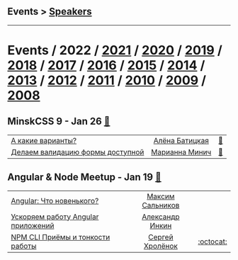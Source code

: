 ## Events > [Speakers](speakers.md)
---

# Events / 2022 / [2021](/2021.md) / [2020](/2020.md) / [2019](/2019.md) / [2018](/2018.md) / [2017](/2017.md) / [2016](/2016.md) / [2015](/2015.md) / [2014](/2014.md) / [2013](/2013.md) / [2012](/2012.md) / [2011](/2011.md) / [2010](/2010.md) / [2009](/2009.md) / [2008](/2008.md) 

## MinskCSS 9 - Jan 26 [:movie_camera:](https:&#x2F;&#x2F;www.youtube.com&#x2F;playlist?list&#x3D;PL3uk4LxG9ZzmOQJcs6ZI93a6E5ZfaVLCa)
| | | |
| --- | :---: | --- |
| [А какие варианты?](https://youtu.be/OzhvYBcT9w8)  |  [Алёна Батицкая](speakers/Алёна%20Батицкая.md)  | [:notebook:](https://solarrust.github.io/MinskCSS-VF/)   |
| [Делаем валидацию формы доступной](https://youtu.be/zHyN4XNSgas)  |  [Марианна Минич](speakers/Марианна%20Минич.md)  | [:notebook:](https://mariannaspb.github.io/accessibility-validation/)   |
## Angular &amp; Node Meetup - Jan 19 [:movie_camera:](https:&#x2F;&#x2F;www.youtube.com&#x2F;watch?v&#x3D;IOT9jOWvVE4)
| | | |
| --- | :---: | --- |
| [Angular: Что новенького?](https://youtu.be/IOT9jOWvVE4?t=94)  |  [Максим Сальников](speakers/Максим%20Сальников.md)  |    |
| [Ускоряем работу Angular приложений](https://youtu.be/IOT9jOWvVE4?t=1946)  |  [Александр Инкин](speakers/Александр%20Инкин.md)  |    |
| [NPM CLI Приёмы и тонкости работы](https://youtu.be/IOT9jOWvVE4?t=4238)  |  [Сергей Хролёнок](speakers/Сергей%20Хролёнок.md)  |  [:octocat:](https://gist.github.com/skhrolenok/c0937d5f49eef705844a7870a50913c4)  |
